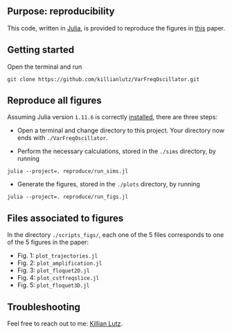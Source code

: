 ## Purpose: reproducibility
This code, written in [Julia](https://julialang.org/), is provided to reproduce the figures in [this]() paper.

## Getting started 
Open the terminal and run
```
git clone https://github.com/killianlutz/VarFreqOscillator.git
```

## Reproduce all figures
Assuming Julia version `1.11.6` is correctly [installed](https://docs.julialang.org/en/v1/manual/installation/), there are three steps:

- Open a terminal and change directory to this project. Your directory now ends with `./VarFreqOscillator`.

- Perform the necessary calculations, stored in the `./sims` directory, by running
```
julia --project=. reproduce/run_sims.jl
```

- Generate the figures, stored in the `./plots` directory, by running
```
julia --project=. reproduce/run_figs.jl
```

## Files associated to figures
In the directory `./scripts_figs/`, each one of the 5 files corresponds to one of the 5 figures in the paper:
- Fig. 1: `plot_trajectories.jl`
- Fig. 2: `plot_amplification.jl`
- Fig. 3: `plot_floquet2D.jl`
- Fig. 4: `plot_cstfreqslice.jl`
- Fig. 5: `plot_floquet3D.jl`

## Troubleshooting
Feel free to reach out to me: [Killian Lutz](https://killianlutz.github.io/).
